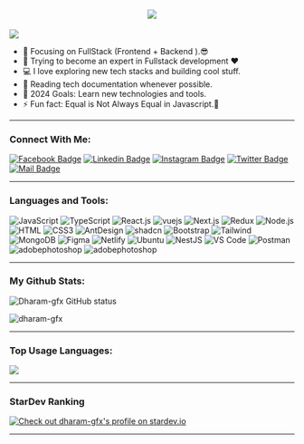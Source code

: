 <h1 align="center">
  <a href="https://git.io/typing-svg">
    <img src="https://readme-typing-svg.herokuapp.com/?lines=Hello,+There!+👋;This+is+DHARAM....;Nice+to+meet+you!&center=true&size=30">
  </a>
</h1>

![](https://komarev.com/ghpvc/?username=dharam-gfx&color=brightgreen)

- 🔭 Focusing on FullStack (Frontend + Backend ).😎
- 🌱 Trying to become an expert in Fullstack development ❤
- 💻 I love exploring new tech stacks and building cool stuff.
- 📰 Reading tech documentation whenever possible.
- 🥅 2024 Goals: Learn new technologies and tools.
- ⚡ Fun fact: Equal is Not Always Equal in Javascript.🤣

---

### Connect With Me:

[![Facebook Badge](https://img.shields.io/badge/Facebook-1877F2?style=for-the-badge&logo=facebook&logoColor=white)](https://facebook.com/dharam01.official)
[![Linkedin Badge](https://img.shields.io/badge/LinkedIn-0077B5?style=for-the-badge&logo=linkedin&logoColor=white)](https://www.linkedin.com/in/dharmendra-kumar-a588a4119/) 
[![Instagram Badge](https://img.shields.io/badge/Instagram-E4405F?style=for-the-badge&logo=instagram&logoColor=white)](https://instagram.com/dharam_gfx)
[![Twitter Badge](https://img.shields.io/badge/Twitter-1DA1F2?style=for-the-badge&logo=twitter&logoColor=white)](https://twitter.com/dharam_gfx)
[![Mail Badge](https://img.shields.io/badge/Gmail-D14836?style=for-the-badge&logo=gmail&logoColor=white)](mailto:dharamgfx@gmail.com)

---

### Languages and Tools:

![JavaScript](https://img.shields.io/badge/JavaScript-F7DF1E?style=flat-square&logo=javascript&logoColor=black)
![TypeScript](https://img.shields.io/badge/TypeScript-007ACC?style=flat-square&logo=typescript&logoColor=white)
![React.js](https://img.shields.io/badge/React.js-0081CB?style=flat-square&logo=react&logoColor=61DAFB)
![vuejs](https://img.shields.io/badge/Vue.js-35495E?style=flastic&logo=vuedotjs&logoColor=4FC08D)
![Next.js](https://img.shields.io/badge/Next.js-f7f7f7?style=flastic&logo=Next.js&logoColor=000000)
![Redux](https://img.shields.io/badge/Redux-black?style=flastic&logo=Redux&logoColor=764ABC)
![Node.js](https://img.shields.io/badge/Node.js-43853D?style=flat-square&logo=node.js&logoColor=white)
![HTML](https://img.shields.io/badge/HTML5-E34F26?style=flat-square&logo=html5&logoColor=white)
![CSS3](https://img.shields.io/badge/CSS3-1572B6?style=flat-square&logo=css3&logoColor=white)
![AntDesign](https://img.shields.io/badge/AntDesign-f7f7f7?style=flastic&logo=AntDesign&logoColor=0170FE)
![shadcn](https://img.shields.io/badge/shadcn/ui-000000?style=flastic&logo=shadcn/ui&logoColor=white)
![Bootstrap](https://img.shields.io/badge/Bootstrap-563D7C?style=flat-square&logo=bootstrap&logoColor=white)
![Tailwind](https://img.shields.io/badge/tailwindcss-0F172A?&logo=tailwindcss)
![MongoDB](https://img.shields.io/badge/MongoDB-F7F7F7?style=flat-square&logo=mongodb&logoColor=49A248)
![Figma](https://img.shields.io/badge/Figma-f7f7f7?style=flastic&logo=Figma&logoColor=F24E1E)
![Netlify](https://img.shields.io/badge/Netlify-00C7B7?style=flat-square&logo=netlify&logoColor=white)
![Ubuntu](https://img.shields.io/badge/Ubuntu-E05924?style=flat-square&logo=ubuntu&logoColor=black)
![NestJS](https://img.shields.io/badge/Nestjs-000000?style=flat-square&logo=nestjs&logoColor=D9224D)
![VS Code](https://img.shields.io/badge/VisualStudio-2C2B30?style=flastic&logo=VisualStudioCode&logoColor=007ACC)
![Postman](https://img.shields.io/badge/Postman-f7f7f7?style=flastic&logo=Postman&logoColor=FF6C37)
![adobephotoshop](https://img.shields.io/badge/photoShop-f7f7f7?style=flastic&logo=adobephotoshop&logoColor=31A8FF)
![adobephotoshop](https://img.shields.io/badge/premiere%20pro-f7f7f7?style=flastic&logo=adobephotoshop&logoColor=31A8FF)

---


### My Github Stats:

<p>
  <img align="center" src="https://github-readme-stats.vercel.app/api?username=dharam-gfx&show_icons=true&include_all_commits=true&theme=algolia&hide_border=true" alt="Dharam-gfx GitHub status" />
</p>
<p>
  <img align="center" src="https://github-readme-streak-stats.herokuapp.com/?user=dharam-gfx&theme=algolia" alt="dharam-gfx" />
</p>

---

### Top Usage Languages:

<img align="center" src="https://github-readme-stats.vercel.app/api/top-langs/?username=dharam-gfx&layout=compact&theme=algolia&hide_border=true&&langs_count=10" />

---

### StarDev Ranking

<a href="https://stardev.io/developers/dharam-gfx"><img alt="Check out dharam-gfx's profile on stardev.io" src="https://stardev.io/developers/dharam-gfx/badge/languages/locality.svg" /></a>

---


